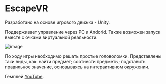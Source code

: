 # EscapeVR
Разработано на основе игрового движка - Unity.

Поддерживает управление через PC и Andorid. Также возможен запуск вместе с очками виртуальной реальности.

![image](https://github.com/neosab3r/EscapeVR_WebGL-Build/assets/36510979/bb97672f-ff80-4d8e-bd6d-81bd9ed2e980)

По ходу игры необходимо решать простые головоломки. Представлены таки виды, как: найти предмет; соотнести предметы; подставить правильное значение, основываясь на интерактивном окружении.

Гемплей [YouTube](https://youtu.be/EOhrZdOcTtk).
